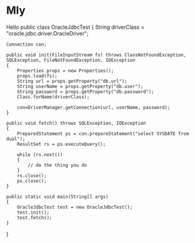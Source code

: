 # Mly
Hello
public class OracleJdbcTest
{
    String driverClass = "oracle.jdbc.driver.OracleDriver";
 
    Connection con;
     
    public void init(FileInputStream fs) throws ClassNotFoundException, SQLException, FileNotFoundException, IOException
    {
        Properties props = new Properties();
        props.load(fs);
        String url = props.getProperty("db.url");
        String userName = props.getProperty("db.user");
        String password = props.getProperty("db.password");
        Class.forName(driverClass);
 
        con=DriverManager.getConnection(url, userName, password);
    }
     
    public void fetch() throws SQLException, IOException
    {
        PreparedStatement ps = con.prepareStatement("select SYSDATE from dual");
        ResultSet rs = ps.executeQuery();
         
        while (rs.next())
        {
            // do the thing you do
        }
        rs.close();
        ps.close();
    }
 
    public static void main(String[] args) 
    {
        OracleJdbcTest test = new OracleJdbcTest();
        test.init();
        test.fetch();
    }
}
